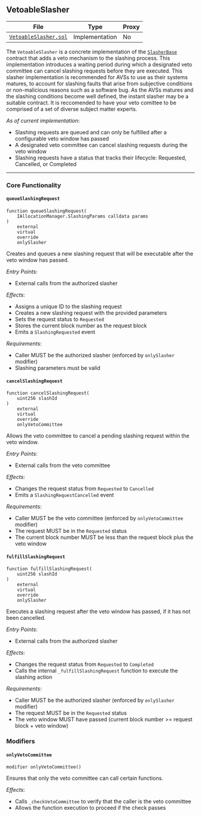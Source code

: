 ## VetoableSlasher

| File | Type | Proxy |
| -------- | -------- | -------- |
| [`VetoableSlasher.sol`](../src/VetoableSlasher.sol) | Implementation | No |

The `VetoableSlasher` is a concrete implementation of the [`SlasherBase`](./SlasherBase.md) contract that adds a veto mechanism to the slashing process. This implementation introduces a waiting period during which a designated veto committee can cancel slashing requests before they are executed. This slasher implementation is recommended for AVSs to use as their systems matures, to account for slashing faults that arise from subjective conditions or non-malicious reasons such as a software bug. As the AVSs matures and the slashing conditions become well defined, the instant slasher may be a suitable contract. It is reccomended to have your veto comittee to be comprised of a set of diverse subject matter experts. 

*As of current implementation*:
* Slashing requests are queued and can only be fulfilled after a configurable veto window has passed
* A designated veto committee can cancel slashing requests during the veto window
* Slashing requests have a status that tracks their lifecycle: Requested, Cancelled, or Completed

---    

### Core Functionality

#### `queueSlashingRequest`
```solidity
function queueSlashingRequest(
    IAllocationManager.SlashingParams calldata params
) 
    external 
    virtual 
    override 
    onlySlasher
```
Creates and queues a new slashing request that will be executable after the veto window has passed.

*Entry Points*:
* External calls from the authorized slasher

*Effects*:
* Assigns a unique ID to the slashing request
* Creates a new slashing request with the provided parameters
* Sets the request status to `Requested`
* Stores the current block number as the request block
* Emits a `SlashingRequested` event

*Requirements*:
* Caller MUST be the authorized slasher (enforced by `onlySlasher` modifier)
* Slashing parameters must be valid

#### `cancelSlashingRequest`
```solidity
function cancelSlashingRequest(
    uint256 slashId
) 
    external 
    virtual 
    override 
    onlyVetoCommittee
```
Allows the veto committee to cancel a pending slashing request within the veto window.

*Entry Points*:
* External calls from the veto committee

*Effects*:
* Changes the request status from `Requested` to `Cancelled`
* Emits a `SlashingRequestCancelled` event

*Requirements*:
* Caller MUST be the veto committee (enforced by `onlyVetoCommittee` modifier)
* The request MUST be in the `Requested` status
* The current block number MUST be less than the request block plus the veto window

#### `fulfillSlashingRequest`
```solidity
function fulfillSlashingRequest(
    uint256 slashId
) 
    external 
    virtual 
    override 
    onlySlasher
```
Executes a slashing request after the veto window has passed, if it has not been cancelled.

*Entry Points*:
* External calls from the authorized slasher

*Effects*:
* Changes the request status from `Requested` to `Completed`
* Calls the internal `_fulfillSlashingRequest` function to execute the slashing action

*Requirements*:
* Caller MUST be the authorized slasher (enforced by `onlySlasher` modifier)
* The request MUST be in the `Requested` status
* The veto window MUST have passed (current block number >= request block + veto window)

### Modifiers

#### `onlyVetoCommittee`
```solidity
modifier onlyVetoCommittee()
```
Ensures that only the veto committee can call certain functions.

*Effects*:
* Calls `_checkVetoCommittee` to verify that the caller is the veto committee
* Allows the function execution to proceed if the check passes